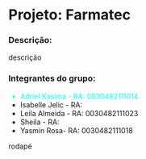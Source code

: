 <h1>Projeto: Farmatec </h1>
<h3>Descrição: </h3>
<p>descrição</p>

<h3>Integrantes do grupo: </h3>

<ul>
  <li style="color:cyan;" >Adriel Kasima - RA: 0030482111014 </li>
  <li>Isabelle Jelic - RA:</li>
  <li>Leila Almeida - RA: 0030482111023</li>
  <li>Sheila - RA:</li>
  <li>Yasmin Rosa- RA: 0030482111018</li>
</ul>
<footer>rodapé<footer/>
